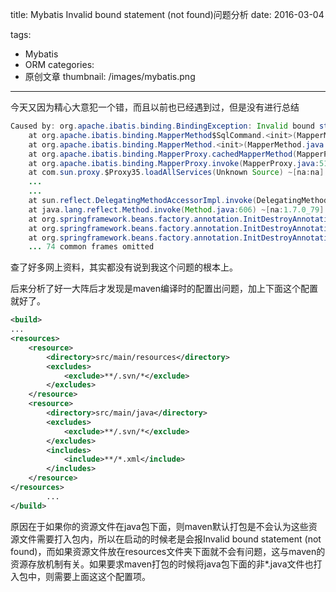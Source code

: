 title: Mybatis Invalid bound statement (not found)问题分析
date: 2016-03-04

tags:
 - Mybatis
 - ORM
categories:
 - 原创文章
thumbnail: /images/mybatis.png
---

今天又因为精心大意犯一个错，而且以前也已经遇到过，但是没有进行总结
```java
Caused by: org.apache.ibatis.binding.BindingException: Invalid bound statement (not found): com.xxx.xxx.xxx.monitor.mapper.XXXXMapper.loadAllServices
    at org.apache.ibatis.binding.MapperMethod$SqlCommand.<init>(MapperMethod.java:189) ~[mybatis-3.2.7.jar:3.2.7]
    at org.apache.ibatis.binding.MapperMethod.<init>(MapperMethod.java:43) ~[mybatis-3.2.7.jar:3.2.7]
    at org.apache.ibatis.binding.MapperProxy.cachedMapperMethod(MapperProxy.java:58) ~[mybatis-3.2.7.jar:3.2.7]
    at org.apache.ibatis.binding.MapperProxy.invoke(MapperProxy.java:51) ~[mybatis-3.2.7.jar:3.2.7]
    at com.sun.proxy.$Proxy35.loadAllServices(Unknown Source) ~[na:na]
    ...
    ...
    at sun.reflect.DelegatingMethodAccessorImpl.invoke(DelegatingMethodAccessorImpl.java:43) ~[na:1.7.0_79]
    at java.lang.reflect.Method.invoke(Method.java:606) ~[na:1.7.0_79]
    at org.springframework.beans.factory.annotation.InitDestroyAnnotationBeanPostProcessor$LifecycleElement.invoke(InitDestroyAnnotationBeanPostProcessor.java:354) ~[spring-beans-4.2.4.RELEASE.jar:4.2.4.RELEASE]
    at org.springframework.beans.factory.annotation.InitDestroyAnnotationBeanPostProcessor$LifecycleMetadata.invokeInitMethods(InitDestroyAnnotationBeanPostProcessor.java:305) ~[spring-beans-4.2.4.RELEASE.jar:4.2.4.RELEASE]
    at org.springframework.beans.factory.annotation.InitDestroyAnnotationBeanPostProcessor.postProcessBeforeInitialization(InitDestroyAnnotationBeanPostProcessor.java:133) ~[spring-beans-4.2.4.RELEASE.jar:4.2.4.RELEASE]
    ... 74 common frames omitted
```

查了好多网上资料，其实都没有说到我这个问题的根本上。

后来分析了好一大阵后才发现是maven编译时的配置出问题，加上下面这个配置就好了。

<!--more-->

```xml
<build>
...
<resources>
    <resource>
        <directory>src/main/resources</directory>
        <excludes>
            <exclude>**/.svn/*</exclude>
        </excludes>
    </resource>
    <resource>
        <directory>src/main/java</directory>
        <excludes>
            <exclude>**/.svn/*</exclude>
        </excludes>
        <includes>
            <include>**/*.xml</include>
        </includes>
    </resource>
</resources>
        ...
</build>
```

原因在于如果你的资源文件在java包下面，则maven默认打包是不会认为这些资源文件需要打入包内，所以在启动的时候老是会报Invalid bound statement (not found)，而如果资源文件放在resources文件夹下面就不会有问题，这与maven的资源存放机制有关。如果要求maven打包的时候将java包下面的非*.java文件也打入包中，则需要上面这这个配置项。
